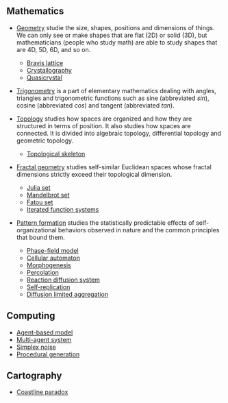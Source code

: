 ## Mathematics

* [Geometry](https://en.wikipedia.org/wiki/Geometry) studie the size, shapes, positions and dimensions of things. We can only see or make shapes that are flat (2D) or solid (3D), but mathematicians (people who study math) are able to study shapes that are 4D, 5D, 6D, and so on.

  * [Bravis lattice](https://en.wikipedia.org/wiki/Bravais_lattice)
  * [Crystallography](https://en.wikipedia.org/wiki/Crystallography)
  * [Quasicrystal](https://en.wikipedia.org/wiki/Quasicrystal)

* [Trigonometry](https://en.wikipedia.org/wiki/Trigonometry) is a part of elementary mathematics dealing with angles, triangles and trigonometric functions such as sine (abbreviated _sin_), cosine (abbreviated _cos_) and tangent (abbreviated _tan_).

* [Topology](https://en.wikipedia.org/wiki/Topology) studies how spaces are organized and how they are structured in terms of position. It also studies how spaces are connected. It is divided into algebraic topology, differential topology and geometric topology.

  * [Topological skeleton](https://en.wikipedia.org/wiki/Topological_skeleton)

* [Fractal geometry](https://en.wikipedia.org/wiki/Fractal) studies self-similar Euclidean spaces whose fractal dimensions strictly exceed their topological dimension.

  * [Julia set](https://en.wikipedia.org/wiki/Julia_set)
  * [Mandelbrot set](https://en.wikipedia.org/wiki/Mandelbrot_set)
  * [Fatou set](https://en.wikipedia.org/wiki/Fatou_set)
  * [Iterated function systems](https://en.wikipedia.org/wiki/Iterated_function_system)

* [Pattern formation](https://en.wikipedia.org/wiki/Pattern_formation) studies the statistically predictable effects of self-organizational behaviors observed in nature and the common principles that bound them.
  * [Phase-field model](https://en.wikipedia.org/wiki/Phase-field_model)
  * [Cellular automaton](https://en.wikipedia.org/wiki/Cellular_automaton)
  * [Morphogenesis](https://en.wikipedia.org/wiki/Morphogenesis)
  * [Percolation](https://en.wikipedia.org/wiki/Percolation)
  * [Reaction diffusion system](https://en.wikipedia.org/wiki/Reaction%E2%80%93diffusion_system)
  * [Self-replication](https://en.wikipedia.org/wiki/Self-replication)
  * [Diffusion limited aggregation](https://en.wikipedia.org/wiki/Diffusion-limited_aggregation)

## Computing

* [Agent-based model](https://en.wikipedia.org/wiki/Agent-based_model)
* [Multi-agent system](https://en.wikipedia.org/wiki/Multi-agent_system)
* [Simplex noise](https://en.wikipedia.org/wiki/Simplex_noise)
* [Procedural generation](https://en.wikipedia.org/wiki/Procedural_generation)

## Cartography

* [Coastline paradox](https://en.wikipedia.org/wiki/Coastline_paradox)